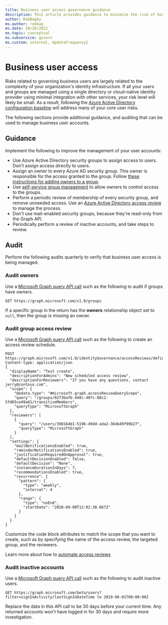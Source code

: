 ```yaml
---
title: Business user access governance guidance
description: This article provides guidance to minimize the risk of business users accessing applications along with auditing guidance.
author: RobBagby
ms.author: robbag
ms.date: 10/26/2022
ms.topic: conceptual
ms.subservice: govern
ms.custom: internal, UpdateFrequency2
---
```


# Business user access

Risks related to governing business users are largely related to the complexity of your organization's identity infrastructure. If all your users and groups are managed using a single directory or cloud-native identity provider using minimal integration with other services, your risk level will likely be small. As a result, following the [Azure Active Directory configuration baseline](azure-ad-configuration.md) will address many of your core user risks.

The following sections provide additional guidance, and auditing that can be used to manage business user accounts.

## Guidance

Implement the following to improve the management of your user accounts:

- Use Azure Active Directory security groups to assign access to users. Don't assign access directly to users.
- Assign an owner to every Azure AD security group. This owner is responsible for the access granted to the group. Follow [these instructions for adding owners to a group](/azure/active-directory/fundamentals/how-to-manage-groups).
- Use [self-service group management](/azure/active-directory/enterprise-users/groups-self-service-management) to allow owners to control access to the groups.
- Perform a periodic review of membership of every security group, and remove unneeded access. Use an [Azure Active Directory access review](/azure/active-directory/governance/create-access-review) to manage the process.
- Don't use mail-enabled security groups, because they're read-only from the Graph API.
- Periodically perform a review of inactive accounts, and take steps to review.

## Audit

Perform the following audits quarterly to verify that business user access is being managed.

### Audit owners

Use a [Microsoft Graph query API call](/graph/api/authorizationpolicy-get) such as the following to audit if groups have owners.

```http
GET https://graph.microsoft.com/v1.0/groups
```

If a specific group in the return has the **owners** relationship object set to `null`, then the group is missing an owner.

### Audit group access review

Use a [Microsoft Graph query API call](/graph/api/authorizationpolicy-get) such as the following to create an access review schedule.

```http
POST https://graph.microsoft.com/v1.0/identityGovernance/accessReviews/definitions
Content-type: application/json
{
  "displayName": "Test create",
  "descriptionForAdmins": "New scheduled access review",
  "descriptionForReviewers": "If you have any questions, contact jerry@contoso.com",
  "scope": {
    "@odata.type": "#microsoft.graph.accessReviewQueryScope",
    "query": "/groups/02f3bafb-448c-487c-88c2-5fd65ce49a41/transitiveMembers",
    "queryType": "MicrosoftGraph"
  },
  "reviewers": [
    {
      "query": "/users/398164b1-5196-49dd-ada2-364b49f99b27",
      "queryType": "MicrosoftGraph"
    }
  ],  
  "settings": {
    "mailNotificationsEnabled": true,
    "reminderNotificationsEnabled": true,
    "justificationRequiredOnApproval": true,
    "defaultDecisionEnabled": false,
    "defaultDecision": "None",
    "instanceDurationInDays": 7,
    "recommendationsEnabled": true,
    "recurrence": {
      "pattern": {
        "type": "weekly",
        "interval": 4
      },
      "range": {
        "type": "noEnd",
        "startDate": "2020-09-08T12:02:30.667Z"
      }
    }
  }
}
```

Customize the code block attributes to match the scope that you want to create, such as by specifying the name of the access review, the targeted group, and the reviewers.

Learn more about how to [automate access reviews](/graph/api/resources/accessreviewsv2-overview)

### Audit inactive accounts

Use a [Microsoft Graph query API call](/graph/api/authorizationpolicy-get) such as the following to audit inactive users.

```http
GET https://graph.microsoft.com/beta/users?filter=signInActivity/lastSignInDateTime le 2019-06-01T00:00:00Z
```

Replace the data in this API call to be 30 days before your current time. Any returned accounts won't have logged in for 30 days and require more investigation.
